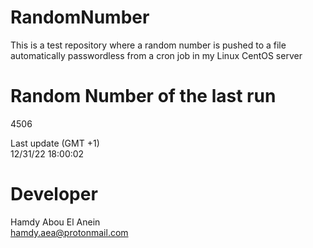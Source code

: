 # RandomNumber    
This is a test repository where a random number is pushed to a file automatically passwordless from a cron job in my Linux CentOS server    
# Random Number of the last run   
4506
      
Last update (GMT +1)    
12/31/22 18:00:02
# Developer    
Hamdy Abou El Anein   
hamdy.aea@protonmail.com
